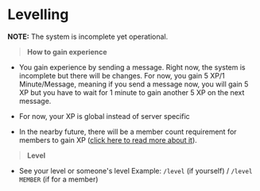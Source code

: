 # Levelling

**NOTE:** The system is incomplete yet operational.

>**How to gain experience**

* You gain experience by sending a message. Right now, the system is incomplete but there will be changes. For now, you gain 5 XP/1 Minute/Message, meaning if you send a message now, you will gain 5 XP but you have to wait for 1 minute to gain another 5 XP on the next message.

* For now, your XP is global instead of server specific

* In the nearby future, there will be a member count requirement for members to gain XP ([click here to read more about it](https://github.com/ZaneRE544/ZaneRE544/blob/main/2022%20plans.md)).

>**Level**

* See your level or someone's level
    Example: `/level` (if yourself) / `/level MEMBER` (if for a member)
